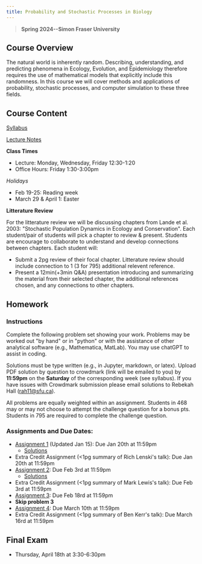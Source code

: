 ```yaml
---
title: Probability and Stochastic Processes in Biology
---
```


> **Spring 2024--Simon Fraser University**

## Course Overview
The natural world is inherently random. Describing, understanding, and predicting phenomena in Ecology, Evolution, and Epidemiology therefore requires the use of mathematical models that explicitly include this randomness.  In this course we will cover methods and applications of probability, stochastic processes, and computer simulation to these three fields.

## Course Content

[Syllabus](Math468_Syllabus.pdf)

[Lecture Notes](LectureNotes.md)

**Class Times**
- Lecture: Monday, Wednesday, Friday 12:30-1:20
- Office Hours: Friday 1:30-3:00pm

*Holidays*
- Feb 19-25: Reading week
- March 29 & April 1: Easter

**Litterature Review**

For the litterature review we will be discussing chapters from Lande et al. 2003: "Stochastic Population Dynamics in Ecology and Conservation".  Each student/pair of students will pick a chapter to review & present.  Students are encourage to collaborate to understand and develop connections between chapters. Each student will:
- Submit a 2pg review of their focal chapter. Litterature review should include connection to 1 (3 for 795) additional relevent reference.
- Present a 12min(+3min Q&A) presentation introducing and summarizing the material from their selected chapter, the additional references chosen, and any connections to other chapters.

## Homework 

### Instructions
Complete the following problem set showing your work. Problems may be worked out "by hand" or in "python" or with the assistance of other analytical software (e.g., Mathematica, MatLab).  You may use chatGPT to assist in coding.

Solutions must be type written (e.g., in Jupyter, markdown, or latex). Upload PDF solution by question to crowdmark (link will be emailed to you) by **11:59pm** on the **Saturday** of the corresponding week (see syllabus).  If you have issues with Crowdmark submission please email solutions to Rebekah Hall (rah11@sfu.ca).

All problems are equally weighted within an assignment. Students in 468 may or may not choose to attempt the challenge question for a bonus pts.  Students in 795 are required to complete the challenge question.

### Assignments and Due Dates:
- [Assignment 1](Assignment1.pdf) (Updated Jan 15): Due Jan 20th at 11:59pm
  - [Solutions](Assignment1_Solutions.pdf) 
- Extra Credit Assignment (<1pg summary of Rich Lenski's talk): Due Jan 20th at 11:59pm
- [Assignment 2](Assignment2.pdf): Due Feb 3rd at 11:59pm
  - [Solutions](Assignment2_Solutions.pdf) 
- Extra Credit Assignment (<1pg summary of Mark Lewis's talk): Due Feb 3rd at 11:59pm
- [Assignment 3](Assignment3.pdf): Due Feb 18rd at 11:59pm
- **Skip problem 3**
- [Assignment 4](Assignment4.pdf): Due March 10th at 11:59pm
- Extra Credit Assignment (<1pg summary of Ben Kerr's talk): Due March 16rd at 11:59pm

## Final Exam
- Thursday, April 18th at 3:30-6:30pm 
